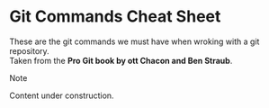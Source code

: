 # Git Commands Cheat Sheet

These are the git commands we must have when wroking with a git repository.
<br>
Taken from the **Pro Git book by ott Chacon and Ben Straub**.

> [!NOTE]
>Content under construction.
